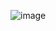 ![image](https://github.com/UbaydullohML/VS-Projects_BugsFix/assets/75980506/33ec958a-33f5-48c4-a6fc-c2ce821b30c9)
